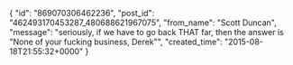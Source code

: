  {
   "id": "869070306462236",
   "post_id": "462493170453287_480688621967075",
   "from_name": "Scott Duncan",
   "message": "seriously, if we have to go back THAT far, then the answer is \"None of your fucking business, Derek\"",
   "created_time": "2015-08-18T21:55:32+0000"
 }
